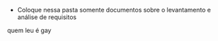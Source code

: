 - Coloque nessa pasta somente documentos sobre o levantamento e análise de requisitos

quem leu é gay